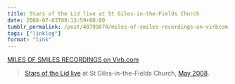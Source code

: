 ```yaml
---
title: Stars of the Lid live at St Giles-in-the-Fields Church
date: 2008-07-03T08:13:59+00:00
tumblr_permalink: /post/40799874/miles-of-smiles-recordings-on-virbcom
tags: ["linklog"]
format: "link"
---
```


[MILES OF SMILES RECORDINGS on Virb.com][1]

> <a href="http://www.virb.com/milesofsmilesrecordings">Stars of the Lid live</a> at St Giles-in-the-Fields Church, <a href="http://www.last.fm/event/496149">May 2008</a>.

[1]: http://www.virb.com/milesofsmilesrecordings
